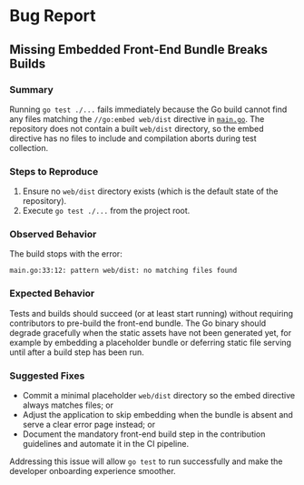 # Bug Report

## Missing Embedded Front-End Bundle Breaks Builds

### Summary
Running `go test ./...` fails immediately because the Go build cannot find any files matching the `//go:embed web/dist` directive in [`main.go`](../main.go). The repository does not contain a built `web/dist` directory, so the embed directive has no files to include and compilation aborts during test collection.

### Steps to Reproduce
1. Ensure no `web/dist` directory exists (which is the default state of the repository).
2. Execute `go test ./...` from the project root.

### Observed Behavior
The build stops with the error:

```
main.go:33:12: pattern web/dist: no matching files found
```

### Expected Behavior
Tests and builds should succeed (or at least start running) without requiring contributors to pre-build the front-end bundle. The Go binary should degrade gracefully when the static assets have not been generated yet, for example by embedding a placeholder bundle or deferring static file serving until after a build step has been run.

### Suggested Fixes
- Commit a minimal placeholder `web/dist` directory so the embed directive always matches files; or
- Adjust the application to skip embedding when the bundle is absent and serve a clear error page instead; or
- Document the mandatory front-end build step in the contribution guidelines and automate it in the CI pipeline.

Addressing this issue will allow `go test` to run successfully and make the developer onboarding experience smoother.

